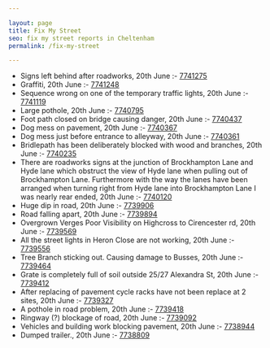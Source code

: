 ```yaml
---

layout: page
title: Fix My Street
seo: fix my street reports in Cheltenham
permalink: /fix-my-street

---
```


<!-- fix_marker starts -->

- Signs left behind after roadworks, 20th June :- [7741275](https://www.fixmystreet.com/report/7741275)
- Graffiti, 20th June :- [7741248](https://www.fixmystreet.com/report/7741248)
- Sequence wrong on one of the temporary traffic lights, 20th June :- [7741119](https://www.fixmystreet.com/report/7741119)
- Large pothole, 20th June :- [7740795](https://www.fixmystreet.com/report/7740795)
- Foot path closed on bridge causing danger, 20th June :- [7740437](https://www.fixmystreet.com/report/7740437)
- Dog mess on pavement, 20th June :- [7740367](https://www.fixmystreet.com/report/7740367)
- Dog mess just before entrance to alleyway, 20th June :- [7740361](https://www.fixmystreet.com/report/7740361)
- Bridlepath has been deliberately blocked with wood and branches, 20th June :- [7740235](https://www.fixmystreet.com/report/7740235)
- There are roadworks signs at the junction of Brockhampton Lane and Hyde lane which obstruct the view of Hyde lane when pulling out of Brockhampton Lane. Furthermore with the way the lanes have been arranged when turning right from Hyde lane into Brockhampton Lane I was nearly rear ended, 20th June :- [7740120](https://www.fixmystreet.com/report/7740120)
- Huge dip in road, 20th June :- [7739906](https://www.fixmystreet.com/report/7739906)
- Road falling apart, 20th June :- [7739894](https://www.fixmystreet.com/report/7739894)
- Overgrown Verges Poor Visibility on Highcross to Cirencester rd, 20th June :- [7739569](https://www.fixmystreet.com/report/7739569)
- All the street lights in Heron Close are not working, 20th June :- [7739556](https://www.fixmystreet.com/report/7739556)
- Tree Branch sticking out. Causing damage to Busses, 20th June :- [7739464](https://www.fixmystreet.com/report/7739464)
- Grate is completely full of soil outside 25/27 Alexandra St, 20th June :- [7739412](https://www.fixmystreet.com/report/7739412)
- After replacing of pavement cycle racks have not been replace at 2 sites, 20th June :- [7739327](https://www.fixmystreet.com/report/7739327)
- A pothole in road problem, 20th June :- [7739418](https://www.fixmystreet.com/report/7739418)
- Ringway (?) blockage of road, 20th June :- [7739092](https://www.fixmystreet.com/report/7739092)
- Vehicles and building work blocking pavement, 20th June :- [7738944](https://www.fixmystreet.com/report/7738944)
- Dumped trailer., 20th June :- [7738809](https://www.fixmystreet.com/report/7738809)

<!-- fix_marker ends -->